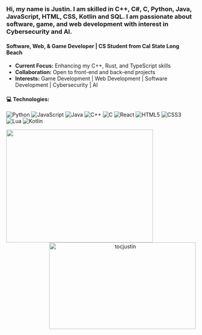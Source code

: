 ### Hi, my name is Justin. I am skilled in C++, C#, C, Python, Java, JavaScript, HTML, CSS, Kotlin and SQL. I am passionate about software, game, and web development with interest in Cybersecurity and AI.
#### Software, Web, & Game Developer | CS Student from Cal State Long Beach

- **Current Focus:** Enhancing my C++, Rust, and TypeScript skills
- **Collaboration:** Open to front-end and back-end projects
- **Interests:** Game Development | Web Development | Software Development | Cybersecurity | AI

#### 💻 Technologies:
![Python](https://img.shields.io/badge/-Python-3776AB?style=flat-square&logo=Python&logoColor=white)
![JavaScript](https://img.shields.io/badge/-JavaScript-F7DF1E?style=flat-square&logo=javascript&logoColor=black)
![Java](https://img.shields.io/badge/-Java-007396?style=flat-square&logo=java&logoColor=white)
![C++](https://img.shields.io/badge/-C++-00599C?style=flat-square&logo=cplusplus&logoColor=white)
![C](https://img.shields.io/badge/-C-A8B9CC?style=flat-square&logo=c&logoColor=white)
![React](https://img.shields.io/badge/-React-61DAFB?style=flat-square&logo=react&logoColor=black)
![HTML5](https://img.shields.io/badge/-HTML5-E34F26?style=flat-square&logo=html5&logoColor=white)
![CSS3](https://img.shields.io/badge/-CSS3-1572B6?style=flat-square&logo=css3&logoColor=white)
![Lua](https://img.shields.io/badge/-Lua-2C2D72?style=flat-square&logo=lua&logoColor=white)
![Kotlin](https://img.shields.io/badge/-Kotlin-7F52FF?style=flat-square&logo=kotlin&logoColor=white)
<p align=center>
    <div align=center>
      <a href="https://github.com/tocjustin/github-readme-stats" title="Go to Source">
        <img align="left" height= 300 width=390 src="https://github-readme-stats.vercel.app/api?username=tocjustin&show_icons=true&theme=react&border_color=61dafb&hide_border=true" />
      </a>
      <a href="https://github.com/denvercoder1/github-readme-streak-stats" title="Go to Source">
        <img align="right" height= 230 width=390 src="https://github-readme-stats.vercel.app/api/top-langs/?username=tocjustin&title_color=61dafb&text_color=ffffff&icon_color=61dafb&bg_color=20232a&langs_count=8&layout=compact&border_color=61dafb&hide_border=true&size_weight=0.5&count_weight=0.5" alt="tocjustin" />
    </a>
  </div>
</p>
